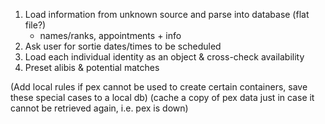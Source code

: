 1. Load information from unknown source and parse into database (flat file?)
	- names/ranks, appointments + info
2. Ask user for sortie dates/times to be scheduled
3. Load each individual identity as an object & cross-check availability
4. Preset alibis & potential matches

(Add local rules if pex cannot be used to create certain containers, save these special cases to a local db)
(cache a copy of pex data just in case it cannot be retrieved again, i.e. pex is down)
